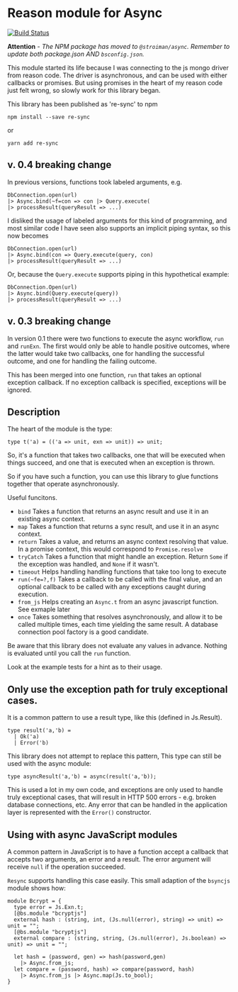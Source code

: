 # Reason module for Async

[![Build Status](https://travis-ci.org/PeteProgrammer/resync.svg?branch=master)](https://travis-ci.org/PeteProgrammer/resync)

__Attention__ - _The NPM package has moved to `@stroiman/async`. Remember to
update both _package.json_ AND `bsconfig.json`._

This module started its life because I was connecting to the js mongo driver
from reason code. The driver is asynchronous, and can be used with either
callbacks or promises. But using promises in the heart of my reason code just
felt wrong, so slowly work for this library began.

This library has been published as 're-sync' to npm

    npm install --save re-sync

or

    yarn add re-sync

## v. 0.4 breaking change

In previous versions, functions took labeled arguments, e.g.
```
DbConnection.open(url)
|> Async.bind(~f=con => con |> Query.execute(
|> processResult(queryResult => ...)
```

I disliked the usage of labeled arguments for this kind of programming, and most
similar code I have seen also supports an implicit piping syntax, so this now
becomes
```
DbConnection.open(url)
|> Async.bind(con => Query.execute(query, con)
|> processResult(queryResult => ...)
```
Or, because the `Query.execute` supports piping in this hypothetical example:
```
DbConnection.Open(url)
|> Async.bind(Query.execute(query))
|> processResult(queryResult => ...)
```

## v. 0.3 breaking change

In version 0.1 there were two functions to execute the async workflow, `run` and
`runExn`. The first would only be able to handle positive outcomes, where the
latter would take two callbacks, one for handling the successful outcome, and
one for handling the failing outcome.

This has been merged into one function, `run` that takes an optional exception
callback. If no exception callback is specified, exceptions will be ignored.

## Description

The heart of the module is the type:

```
type t('a) = (('a => unit, exn => unit)) => unit;
```

So, it's a function that takes two callbacks, one that will be executed when
things succeed, and one that is executed when an exception is thrown.

So if you have such a function, you can use this library to glue functions
together that operate asynchronously.

Useful funcitons.

 * `bind` Takes a function that returns an async result and use it in an existing
     async context.
 * `map` Takes a function that returns a sync result, and use it in an async
     context.
 * `return` Takes a value, and returns an async context resolving that value. In
     a promise context, this would correspond to `Promise.resolve`
 * `tryCatch` Takes a function that might handle an exception. Return `Some` if the
     exception was handled, and `None` if it wasn't.
 * `timeout` Helps handling handling functions that take too long to execute
 * `run(~fe=?,f)` Takes a callback to be called with the final value, and an
     optional callback to be called with any exceptions caught during execution.
 * `from_js` Helps creating an `Async.t` from an async javascript function. See
     exmaple later
 * `once` Takes something that resolves asynchronously, and allow it to be
     called multiple times, each time yielding the same result. A database
     connection pool factory is a good candidate.

Be aware that this library does not evaluate any values in advance. Nothing is
evaluated until you call the `run` function.

Look at the example tests for a hint as to their usage.

## Only use the exception path for truly exceptional cases.

It is a common pattern to use a result type, like this (defined in Js.Result).
```
type result('a,'b) =
  | Ok('a)
  | Error('b)
```

This library does not attempt to replace this pattern,
This type can still be used with the async module:
```
type asyncResult('a,'b) = async(result('a,'b));
```

This is used a lot in my own code, and exceptions are only used to handle truly
exceptional cases, that will result in HTTP 500 errors - e.g. broken database
connections, etc. Any error that can be handled in the application layer is
represented with the `Error()` constructor.

## Using with async JavaScript modules

A common pattern in JavaScript is to have a function accept a callback that
accepts two arguments, an error and a result. The error argument will receive
`null` if the operation succeeded.

`Resync` supports handling this case easily. This small adaption of the
`bsyncjs` module shows how:

```
module Bcrypt = {
  type error = Js.Exn.t;
  [@bs.module "bcryptjs"]
  external hash : (string, int, (Js.null(error), string) => unit) => unit = "";
  [@bs.module "bcryptjs"]
  external compare : (string, string, (Js.null(error), Js.boolean) => unit) => unit = "";

  let hash = (password, gen) => hash(password,gen)
    |> Async.from_js;
  let compare = (password, hash) => compare(password, hash)
    |> Async.from_js |> Async.map(Js.to_bool);
}
```


